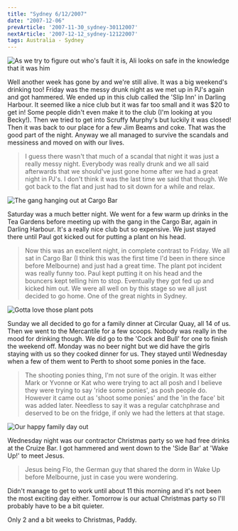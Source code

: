 ```yaml
---
title: "Sydney 6/12/2007"
date: "2007-12-06"
prevArticle: '2007-11-30_sydney-30112007'
nextArticle: '2007-12-12_sydney-12122007'
tags: Australia - Sydney
---
```

![As we try to figure out who's fault it is, Ali looks on safe in the knowledge that it was him](/images/PC020527.JPG "As we try to figure out who's fault it is, Ali looks on safe in the knowledge that it was him")

Well another week has gone by and we're still alive. It was a big weekend's drinking too! Friday was the messy drunk night as we met up in PJ's again and got hammered. We ended up in this club called the 'Slip Inn' in Darling Harbour. It seemed like a nice club but it was far too small and it was $20 to get in! Some people didn't even make it to the club (I'm looking at you Becky!). Then we tried to get into Scruffy Murphy's but luckily it was closed! Then it was back to our place for a few Jim Beams and coke. That was the good part of the night. Anyway we all managed to survive the scandals and messiness and moved on with our lives. 
> I guess there wasn't that much of a scandal that night it was just a really messy night. Everybody was really drunk and we all said afterwards that we should've just gone home after we had a great night in PJ's. I don't think it was the last time we said that though. We got back to the flat and just had to sit down for a while and relax.

![The gang hanging out at Cargo Bar](/images/PC020537.JPG "The gang hanging out at Cargo Bar")

Saturday was a much better night. We went for a few warm up drinks in the Tea Gardens before meeting up with the gang in the Cargo Bar, again in Darling Harbour. It's a really nice club but so expensive. We just stayed there until Paul got kicked out for putting a plant on his head. 
> Now this was an excellent night, in complete contrast to Friday. We all sat in Cargo Bar (I think this was the first time I'd been in there since before Melbourne) and just had a great time. The plant pot incident was really funny too. Paul kept putting it on his head and the bouncers kept telling him to stop. Eventually they got fed up and kicked him out. We were all well on by this stage so we all just decided to go home. One of the great nights in Sydney.

![Gotta love those plant pots](/images/PC020579.JPG "Gotta love those plant pots")

Sunday we all decided to go for a family dinner at Circular Quay, all 14 of us. Then we went to the Mercantile for a few scoops. Nobody was really in the mood for drinking though. We did go to the 'Cock and Bull' for one to finish the weekend off. Monday was no beer night but we did have the girls staying with us so they cooked dinner for us. They stayed until Wednesday when a few of them went to Perth to shoot some ponies in the face. 
> The shooting ponies thing, I'm not sure of the origin. It was either Mark or Yvonne or Kat who were trying to act all posh and I believe they were trying to say 'ride some ponies', as posh people do. However it came out as 'shoot some ponies' and the 'in the face' bit was added later. Needless to say it was a regular catchphrase and deserved to be on the fridge, if only we had the letters at that stage.

![Our happy family day out](/images/IMG_0860.JPG "Our happy family day out")

Wednesday night was our contractor Christmas party so we had free drinks at the Cruize Bar. I got hammered and went down to the 'Side Bar' at 'Wake Up!' to meet Jesus. 
> Jesus being Flo, the German guy that shared the dorm in Wake Up before Melbourne, just in case you were wondering.

Didn't manage to get to work until about 11 this morning and it's not been the most exciting day either. Tomorrow is our actual Christmas party so I'll probably have to be a bit quieter.

Only 2 and a bit weeks to Christmas,
Paddy.